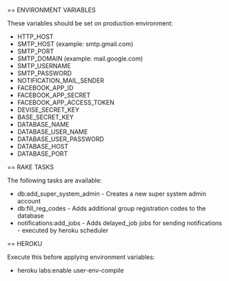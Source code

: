 
== ENVIRONMENT VARIABLES

These variables should be set on production environment:

* HTTP_HOST
* SMTP_HOST (example: smtp.gmail.com)
* SMTP_PORT
* SMTP_DOMAIN (example: mail.google.com)
* SMTP_USERNAME
* SMTP_PASSWORD
* NOTIFICATION_MAIL_SENDER
* FACEBOOK_APP_ID
* FACEBOOK_APP_SECRET
* FACEBOOK_APP_ACCESS_TOKEN
* DEVISE_SECRET_KEY
* BASE_SECRET_KEY
* DATABASE_NAME
* DATABASE_USER_NAME
* DATABASE_USER_PASSWORD
* DATABASE_HOST
* DATABASE_PORT


== RAKE TASKS

The following tasks are available:

* db:add_super_system_admin - Creates a new super system admin account
* db:fill_reg_codes - Adds additional group registration codes to the database
* notifications:add_jobs - Adds delayed_job jobs for sending notifications - executed by heroku scheduler


== HEROKU

Execute this before applying environment variables:

* heroku labs:enable user-env-compile